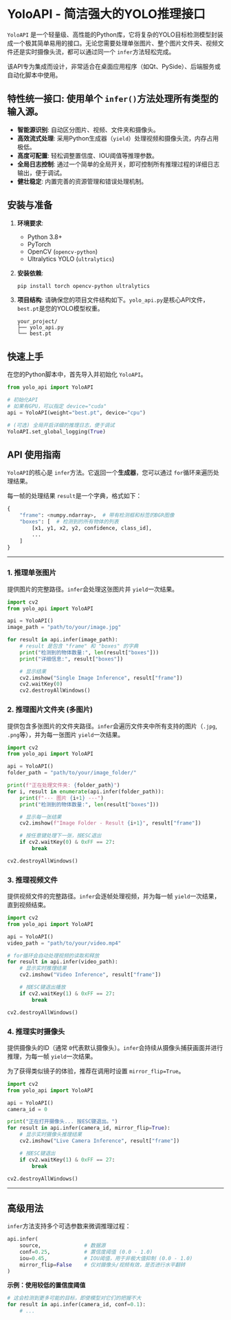 
# YoloAPI - 简洁强大的YOLO推理接口

`YoloAPI` 是一个轻量级、高性能的Python库，它将复杂的YOLO目标检测模型封装成一个极其简单易用的接口。无论您需要处理单张图片、整个图片文件夹、视频文件还是实时摄像头流，都可以通过同一个 `infer`方法轻松完成。

该API专为集成而设计，非常适合在桌面应用程序（如Qt、PySide）、后端服务或自动化脚本中使用。

## 特性**统一接口**: 使用单个 `infer()`方法处理所有类型的输入源。

- **智能源识别**: 自动区分图片、视频、文件夹和摄像头。
- **高效流式处理**: 采用Python生成器（`yield`）处理视频和摄像头流，内存占用极低。
- **高度可配置**: 轻松调整置信度、IOU阈值等推理参数。
- **全局日志控制**: 通过一个简单的全局开关，即可控制所有推理过程的详细日志输出，便于调试。
- **健壮稳定**: 内置完善的资源管理和错误处理机制。

## 安装与准备

1. **环境要求**:

   * Python 3.8+
   * PyTorch
   * OpenCV (`opencv-python`)
   * Ultralytics YOLO (`ultralytics`)
2. **安装依赖**:

   ```bash
   pip install torch opencv-python ultralytics
   ```
3. **项目结构**:
   请确保您的项目文件结构如下。`yolo_api.py`是核心API文件，`best.pt`是您的YOLO模型权重。

   ```
   your_project/
   ├── yolo_api.py
   └── best.pt
   ```

## 快速上手

在您的Python脚本中，首先导入并初始化 `YoloAPI`。

```python
from yolo_api import YoloAPI

# 初始化API
# 如果有GPU，可以指定 device="cuda"
api = YoloAPI(weight="best.pt", device="cpu")

# (可选) 全局开启详细的推理日志，便于调试
YoloAPI.set_global_logging(True)
```

## API 使用指南

`YoloAPI`的核心是 `infer`方法。它返回一个**生成器**，您可以通过 `for`循环来遍历处理结果。

每一帧的处理结果 `result`是一个字典，格式如下：

```python
{
    "frame": <numpy.ndarray>,  # 带有检测框和标签的BGR图像
    "boxes": [  # 检测到的所有物体的列表
        [x1, y1, x2, y2, confidence, class_id],
        ...
    ]
}
```

---

### 1. 推理单张图片

提供图片的完整路径。`infer`会处理这张图片并 `yield`一次结果。

```python
import cv2
from yolo_api import YoloAPI

api = YoloAPI()
image_path = "path/to/your/image.jpg"

for result in api.infer(image_path):
    # result 是包含 "frame" 和 "boxes" 的字典
    print("检测到的物体数量:", len(result["boxes"]))
    print("详细信息:", result["boxes"])

    # 显示结果
    cv2.imshow("Single Image Inference", result["frame"])
    cv2.waitKey(0)
    cv2.destroyAllWindows()
```

### 2. 推理图片文件夹 (多图片)

提供包含多张图片的文件夹路径。`infer`会遍历文件夹中所有支持的图片（`.jpg`, `.png`等），并为每一张图片 `yield`一次结果。

```python
import cv2
from yolo_api import YoloAPI

api = YoloAPI()
folder_path = "path/to/your/image_folder/"

print(f"正在处理文件夹: {folder_path}")
for i, result in enumerate(api.infer(folder_path)):
    print(f"--- 图片 {i+1} ---")
    print("检测到的物体数量:", len(result["boxes"]))

    # 显示每一张结果
    cv2.imshow(f"Image Folder - Result {i+1}", result["frame"])

    # 按任意键处理下一张，按ESC退出
    if cv2.waitKey(0) & 0xFF == 27:
        break

cv2.destroyAllWindows()
```

### 3. 推理视频文件

提供视频文件的完整路径。`infer`会逐帧处理视频，并为每一帧 `yield`一次结果，直到视频结束。

```python
import cv2
from yolo_api import YoloAPI

api = YoloAPI()
video_path = "path/to/your/video.mp4"

# for循环会自动处理视频的读取和释放
for result in api.infer(video_path):
    # 显示实时推理结果
    cv2.imshow("Video Inference", result["frame"])

    # 按ESC键退出播放
    if cv2.waitKey(1) & 0xFF == 27:
        break

cv2.destroyAllWindows()
```

### 4. 推理实时摄像头

提供摄像头的ID（通常 `0`代表默认摄像头）。`infer`会持续从摄像头捕获画面并进行推理，为每一帧 `yield`一次结果。

为了获得类似镜子的体验，推荐在调用时设置 `mirror_flip=True`。

```python
import cv2
from yolo_api import YoloAPI

api = YoloAPI()
camera_id = 0

print("正在打开摄像头... 按ESC键退出。")
for result in api.infer(camera_id, mirror_flip=True):
    # 显示实时摄像头推理结果
    cv2.imshow("Live Camera Inference", result["frame"])

    # 按ESC键退出
    if cv2.waitKey(1) & 0xFF == 27:
        break

cv2.destroyAllWindows()
```

---

## 高级用法

`infer`方法支持多个可选参数来微调推理过程：

```python
api.infer(
    source,              # 数据源
    conf=0.25,           # 置信度阈值 (0.0 - 1.0)
    iou=0.45,            # IOU阈值，用于非极大值抑制 (0.0 - 1.0)
    mirror_flip=False    # 仅对摄像头/视频有效，是否进行水平翻转
)
```

**示例：使用较低的置信度阈值**

```python
# 这会检测到更多可能的目标，即使模型对它们的把握不大
for result in api.infer(camera_id, conf=0.1):
    # ...
```
